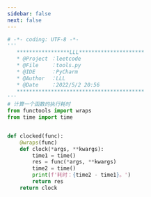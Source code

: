 ```yaml
---
sidebar: false
next: false
---
```

<BlogInfo/>






```python
# -*- coding: UTF-8 -*-
'''
   *****************LLL*********************
   * @Project ：leetcode                       
   * @File    ：tools.py                  
   * @IDE     ：PyCharm             
   * @Author  ：LLL                         
   * @Date    ：2022/5/2 20:56             
   *****************************************
'''
# 计算一个函数的执行耗时
from functools import wraps
from time import time


def clocked(func):
    @wraps(func)
    def clock(*args, **kwargs):
        time1 = time()
        res = func(*args, **kwargs)
        time2 = time()
        print(f'耗时：{time2 - time1}。')
        return res
    return clock
```






<ActionBox />
        
<style>#top-box {margin-top:0.5rem!important;}</style>